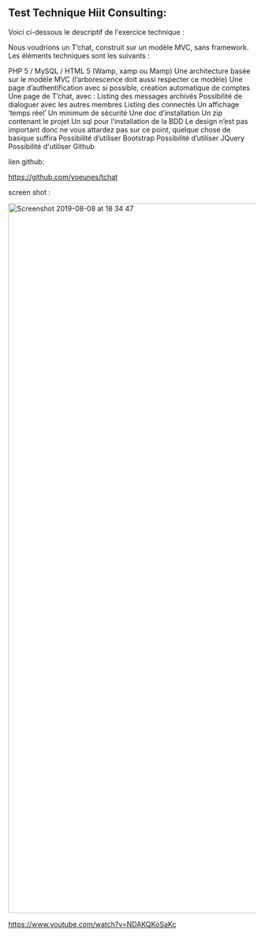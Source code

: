 Test Technique Hiit Consulting:
--------

Voici ci-dessous le descriptif de l'exercice technique :

Nous voudrions un T’chat, construit sur un modèle MVC, sans framework. Les éléments techniques sont les suivants :

PHP 5 / MySQL / HTML 5 (Wamp, xamp ou Mamp)
Une architecture basée sur le modèle MVC (l’arborescence doit aussi respecter ce modèle)
Une page d’authentification avec si possible, création automatique de comptes
Une page de T’chat, avec :
Listing des messages archivés
Possibilité de dialoguer avec les autres membres
Listing des connectés
Un affichage ‘temps réel’
Un minimum de sécurité
Une doc d’installation
Un zip contenant le projet
Un sql pour l’installation de la BDD
Le design n’est pas important donc ne vous attardez pas sur ce point, quelque chose de basique suffira
Possibilité d’utiliser Bootstrap
Possibilité d’utiliser JQuery
Possibilité d'utiliser Github

lien github:

https://github.com/yoeunes/tchat


screen shot :

<img width="1440" alt="Screenshot 2019-08-08 at 18 34 47" src="https://user-images.githubusercontent.com/10859693/62724797-ad839880-ba0b-11e9-88d7-9f9e328a5d3d.png">


https://www.youtube.com/watch?v=NDAKQKoSaKc
